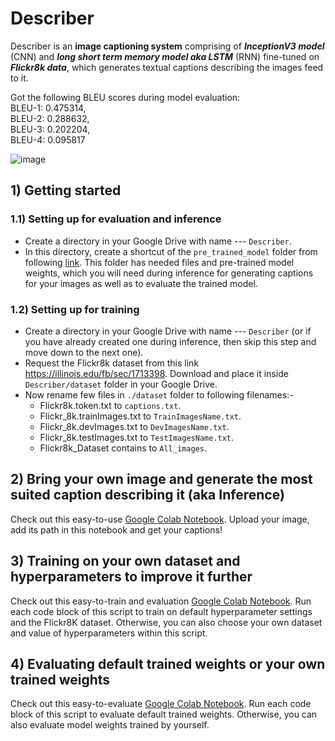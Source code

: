 # Describer

Describer is an **image captioning system** comprising of ***InceptionV3 model*** (CNN) and ***long short term memory model aka LSTM*** (RNN) fine-tuned on ***Flickr8k data***, which generates textual captions describing the images feed to it.

Got the following BLEU scores during model evaluation:<br>
BLEU-1: 0.475314,<br>
BLEU-2: 0.288632,<br>
BLEU-3: 0.202204,<br>
BLEU-4: 0.095817

![image](https://user-images.githubusercontent.com/71775151/192083201-035fc4c6-f1eb-42b0-ab68-1bc7942ad90a.png)

## 1) Getting started 

### 1.1) Setting up for evaluation and inference
- Create a directory in your Google Drive with name --- `Describer`.
- In this directory, create a shortcut of the `pre_trained_model` folder from following [link](https://drive.google.com/drive/folders/1Ve9oPapUVvnLTVH2z96ubXPSswyuU3-C?usp=sharing). This folder has needed files and pre-trained model weights, which you will need during inference for generating captions for your images as well as to evaluate the trained model.
  
### 1.2) Setting up for training
- Create a directory in your Google Drive with name --- `Describer` (or if you have already created one during inference, then skip this step and move down to the next one).
- Request the Flickr8k dataset from this link https://illinois.edu/fb/sec/1713398. Download and place it inside `Describer/dataset` folder in your Google Drive. 
- Now rename few files in `./dataset` folder to following filenames:-<br>
  - Flickr8k.token.txt to `captions.txt`. <br> 
  - Flickr_8k.trainImages.txt to `TrainImagesName.txt`. <br>
  - Flickr_8k.devImages.txt to `DevImagesName.txt`. <br>
  - Flickr_8k.testImages.txt to `TestImagesName.txt`. <br>
  - Flickr8k_Dataset contains to `All_images`.
    
## 2) Bring your own image and generate the most suited caption describing it (aka Inference)
Check out this easy-to-use [Google Colab Notebook](https://colab.research.google.com/drive/1HIpLysJeD401qB8bayn7sKXehEQUzl8L?usp=sharing). Upload your image, add its path in this notebook and get your captions!

## 3) Training on your own dataset and hyperparameters to improve it further
Check out this easy-to-train and evaluation [Google Colab Notebook](https://colab.research.google.com/drive/1uE59v-rfCzwTqnG2T7kGYPAdYLEwGiqM?usp=sharing). Run each code block of this script to train on default hyperparameter settings and the Flickr8K dataset. Otherwise, you can also choose your own dataset and value of hyperparameters within this script.

## 4) Evaluating default trained weights or your own trained weights
Check out this easy-to-evaluate [Google Colab Notebook](https://colab.research.google.com/drive/1qm6776oQAgWK-pjFvhw3HB4uBPxUEaNA?usp=sharing). Run each code block of this script to evaluate default trained weights. Otherwise, you can also evaluate model weights trained by yourself.
